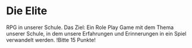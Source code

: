 # Die Elite
RPG in unserer Schule.
Das Ziel: Ein Role Play Game mit dem Thema unserer Schule, in dem unsere Erfahrungen und Erinnerungen in ein Spiel
verwandelt werden.
!Bitte 15 Punkte!
